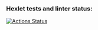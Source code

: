 ### Hexlet tests and linter status:
[![Actions Status](https://github.com/mbelveder/python-project-50/workflows/hexlet-check/badge.svg)](https://github.com/mbelveder/python-project-50/actions)
